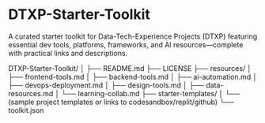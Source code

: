 # DTXP-Starter-Toolkit
A curated starter toolkit for Data-Tech-Experience Projects (DTXP) featuring essential dev tools, platforms, frameworks, and AI resources—complete with practical links and descriptions.

DTXP-Starter-Toolkit/
│
├── README.md
├── LICENSE
├── resources/
│   ├── frontend-tools.md
│   ├── backend-tools.md
│   ├── ai-automation.md
│   ├── devops-deployment.md
│   ├── design-tools.md
│   ├── data-resources.md
│   └── learning-collab.md
├── starter-templates/
│   └── (sample project templates or links to codesandbox/replit/github)
└── toolkit.json
